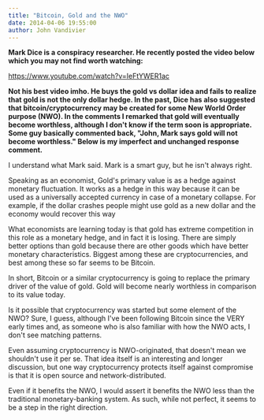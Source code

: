 ```yaml
---
title: "Bitcoin, Gold and the NWO"
date: 2014-04-06 19:55:00
author: John Vandivier
---
```




<strong>Mark Dice is a conspiracy researcher. He recently posted the video below which you may not find worth watching:</strong>

https://www.youtube.com/watch?v=IeFtYWER1ac

<strong>Not his best video imho. He buys the gold vs dollar idea and fails to realize that gold is not the only dollar hedge. In the past, Dice has also suggested that bitcoin/cryptocurrency may be created for some New World Order purpose (NWO). In the comments I remarked that gold will eventually become worthless, although I don't know if the term soon is appropriate. Some guy basically commented back, \"John, Mark says gold will not become worthless.\" Below is my imperfect and unchanged response comment.</strong>

I understand what Mark said. Mark is a smart guy, but he isn't always right.

Speaking as an economist, Gold's primary value is as a hedge against monetary fluctuation. It works as a hedge in this way because it can be used as a universally accepted currency in case of a monetary collapse. For example, if the dollar crashes people might use gold as a new dollar and the economy would recover this way

What economists are learning today is that gold has extreme competition in this role as a monetary hedge, and in fact it is losing. There are simply better options than gold because there are other goods which have better monetary characteristics. Biggest among these are cryptocurrencies, and best among these so far seems to be Bitcoin.

In short, Bitcoin or a similar cryptocurrency is going to replace the primary driver of the value of gold. Gold will become nearly worthless in comparison to its value today.

Is it possible that cryptocurrency was started but some element of the NWO? Sure, I guess, although I've been following Bitcoin since the VERY early times and, as someone who is also familiar with how the NWO acts, I don't see matching patterns.

Even assuming cryptocurrency is NWO-originated, that doesn't mean we shouldn't use it per se. That idea itself is an interesting and longer discussion, but one way cryptocurrency protects itself against compromise is that it is open source and network-distributed.

Even if it benefits the NWO, I would assert it benefits the NWO less than the traditional monetary-banking system. As such, while not perfect, it seems to be a step in the right direction.